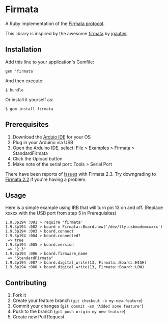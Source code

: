 # Firmata

A Ruby implementation of the [Firmata protocol](http://firmata.org/wiki/V2.2ProtocolDetails).

This library is inspired by the awesome [firmata](http://jgautier.github.com/firmata/) by [jgautier](https://github.com/jgautier).

## Installation

Add this line to your application's Gemfile:

    gem 'firmata'

And then execute:

    $ bundle

Or install it yourself as:

    $ gem install firmata

## Prerequisites

1. Download the [Arduio IDE](http://www.arduino.cc/en/Main/Software) for your OS
2. Plug in your Arduino via USB
3. Open the Arduino IDE, select: File > Examples > Firmata > StandardFirmata
4. Click the Upload button
5. Make note of the serial port: Tools > Serial Port

There have been reports of [issues](https://github.com/jgautier/firmata/issues/8) with Firmata 2.3.
Try downgrading to [Firmata 2.2](http://at.or.at/hans/pd/Firmata-2.2.zip) if you're having a problem.

## Usage

Here is a simple example using IRB that will turn pin 13 on and off.
(Replace xxxxx with the USB port from step 5 in Prerequisites)

    1.9.3p194 :001 > require 'firmata'
    1.9.3p194 :002 > board = Firmata::Board.new('/dev/tty.usbmodemxxxxx')
    1.9.3p194 :003 > board.connect
    1.9.3p194 :004 > board.connected?
     => true
    1.9.3p194 :005 > board.version
     => "2.3"
    1.9.3p194 :006 > board.firmware_name
     => "StandardFirmata"
    1.9.3p194 :007 > board.digital_write(13, Firmata::Board::HIGH)
    1.9.3p194 :008 > board.digital_write(13, Firmata::Board::LOW)

## Contributing

1. Fork it
2. Create your feature branch (`git checkout -b my-new-feature`)
3. Commit your changes (`git commit -am 'Added some feature'`)
4. Push to the branch (`git push origin my-new-feature`)
5. Create new Pull Request
